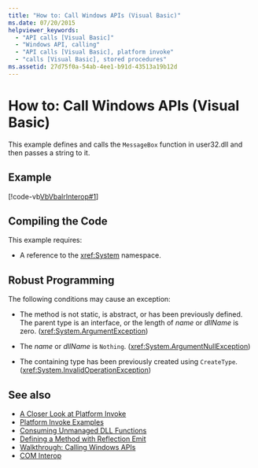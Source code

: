 ```yaml
---
title: "How to: Call Windows APIs (Visual Basic)"
ms.date: 07/20/2015
helpviewer_keywords: 
  - "API calls [Visual Basic]"
  - "Windows API, calling"
  - "API calls [Visual Basic], platform invoke"
  - "calls [Visual Basic], stored procedures"
ms.assetid: 27d75f0a-54ab-4ee1-b91d-43513a19b12d
---
```

# How to: Call Windows APIs (Visual Basic)
This example defines and calls the `MessageBox` function in user32.dll and then passes a string to it.  
  
## Example  
 [!code-vb[VbVbalrInterop#1](~/samples/snippets/visualbasic/VS_Snippets_VBCSharp/VbVbalrInterop/VB/Class1.vb#1)]  
  
## Compiling the Code  
 This example requires:  
  
-   A reference to the <xref:System> namespace.  
  
## Robust Programming  
 The following conditions may cause an exception:  
  
-   The method is not static, is abstract, or has been previously defined. The parent type is an interface, or the length of *name* or *dllName* is zero. (<xref:System.ArgumentException>)  
  
-   The *name* or *dllName* is `Nothing`. (<xref:System.ArgumentNullException>)  
  
-   The containing type has been previously created using `CreateType`. (<xref:System.InvalidOperationException>)  
  
## See also

- [A Closer Look at Platform Invoke](../../../framework/interop/consuming-unmanaged-dll-functions.md#a-closer-look-at-platform-invoke)
- [Platform Invoke Examples](../../../framework/interop/platform-invoke-examples.md)
- [Consuming Unmanaged DLL Functions](../../../framework/interop/consuming-unmanaged-dll-functions.md)
- [Defining a Method with Reflection Emit](https://docs.microsoft.com/previous-versions/dotnet/netframework-4.0/w63y4d4f(v=vs.100))
- [Walkthrough: Calling Windows APIs](../../../visual-basic/programming-guide/com-interop/walkthrough-calling-windows-apis.md)
- [COM Interop](../../../visual-basic/programming-guide/com-interop/index.md)
